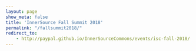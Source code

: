 ```yaml
---
layout: page
show_meta: false
title: 'InnerSource Fall Summit 2018'
permalink: "/fallsummit2018/"
redirect_to: 
    - http://paypal.github.io/InnerSourceCommons/events/isc-fall-2018/
---
```

